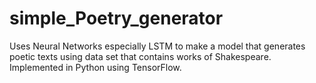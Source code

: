 # simple_Poetry_generator
Uses Neural Networks especially LSTM to make a model that generates poetic texts using data set that contains works of Shakespeare. Implemented in Python using TensorFlow.
